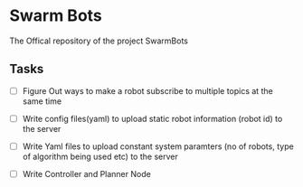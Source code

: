 # Swarm Bots
The Offical repository of the project SwarmBots 

## Tasks

- [ ] Figure Out ways to make a robot subscribe to multiple topics at the same time
- [ ] Write config files(yaml) to upload static robot information (robot id) to the server
- [ ] Write Yaml files to upload constant system paramters (no of robots, type of algorithm being used etc) to the server
- [ ] Write Controller and Planner Node 

